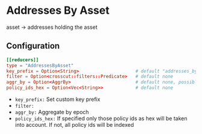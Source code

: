 # Addresses By Asset

asset -> addresses holding the asset

## Configuration

```toml
[[reducers]]
type = "AddressesByAsset"
key_prefix = Option<String>                     # default "addresses_by_asset"
filter = Option<crosscut::filters::Predicate>   # default none
aggr_by = Option<AggrBy>                        # default none, possible values: ["Epoch"]
policy_ids_hex = Option<Vec<String>>            # default none
```

- `key_prefix:` Set custom key prefix
- `filter:` 
- `aggr_by:` Aggregate by epoch
- `policy_ids_hex:` If specified only those policy ids as hex will be taken into account. If not, all policy ids will be indexed